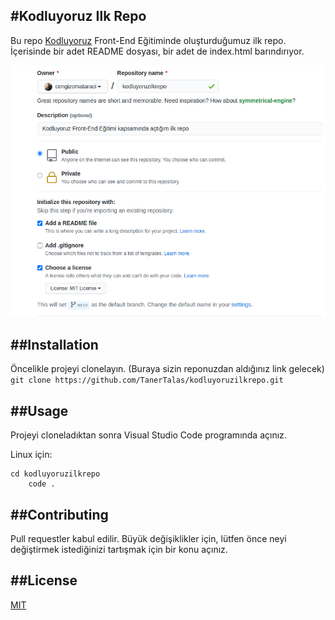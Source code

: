 #Kodluyoruz Ilk Repo
---
Bu repo [Kodluyoruz](https://www.kodluyoruz.org) Front-End Eğitiminde oluşturduğumuz ilk repo. İçerisinde bir adet README dosyası, bir adet de index.html barındırıyor.

![github](https://github.com/Kodluyoruz/taskforce/blob/main/git/odev1/figures/github.png)

##Installation
---
Öncelikle projeyi clonelayın. (Buraya sizin reponuzdan aldığınız link gelecek)
`git clone https://github.com/TanerTalas/kodluyoruzilkrepo.git`

##Usage
---
Projeyi cloneladıktan sonra Visual Studio Code programında açınız.

Linux için:

```
cd kodluyoruzilkrepo 
    code .
```

##Contributing
---
Pull requestler kabul edilir. Büyük değişiklikler için, lütfen önce neyi değiştirmek istediğinizi tartışmak için bir konu açınız.

##License
---
[MIT](https://choosealicense.com/licenses/mit/)
